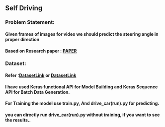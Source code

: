 ## Self Driving 
### Problem Statement: 
#### Given frames of images for video we should predict the steering angle in proper direction
#### Based on Research paper : [PAPER](https://images.nvidia.com/content/tegra/automotive/images/2016/solutions/pdf/end-to-end-dl-using-px.pdf)

###  Dataset:
####    Refer :[DatasetLink](https://github.com/SullyChen/driving-datasets)  or [DatasetLink](https://drive.google.com/file/d/0B-KJCaaF7elleG1RbzVPZWV4Tlk/view)

#### I have used Keras functional API for Model Building and Keras Sequence API for Batch Data Generation.
#### For Training the model use train.py, And drive_car(run).py for predicting.
#### you can directly run drive_car(run).py without training, if you want to see the results..
